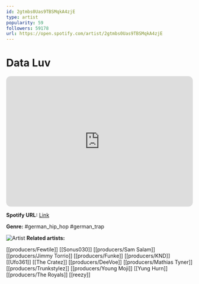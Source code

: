 ```yaml
---
id: 2gtmbs0Uas9TBSMqkA4zjE
type: artist
popularity: 59
followers: 59178
url: https://open.spotify.com/artist/2gtmbs0Uas9TBSMqkA4zjE
---
```

# Data Luv

<iframe style="border-radius:12px" src="https://open.spotify.com/embed/artist/2gtmbs0Uas9TBSMqkA4zjE" width="100%" height="352" frameBorder="0" allowfullscreen="" allow="autoplay; clipboard-write; encrypted-media; fullscreen; picture-in-picture" loading="lazy"></iframe>

**Spotify URL:** [Link](https://open.spotify.com/artist/2gtmbs0Uas9TBSMqkA4zjE)

**Genre:**  #german_hip_hop #german_trap

![Artist](https://i.scdn.co/image/ab6761610000e5eb42716b5d590129195302da57)
**Related artists:**

[[producers/Fewtile]]
[[Sonus030]]
[[producers/Sam Salam]]
[[producers/Jimmy Torrio]]
[[producers/Funke]]
[[producers/KND]]
[[Ufo361]]
[[The Cratez]]
[[producers/DeeVoe]]
[[producers/Mathias Tyner]]
[[producers/Trunkstylez]]
[[producers/Young Moji]]
[[Yung Hurn]]
[[producers/The Royals]]
[[reezy]]
